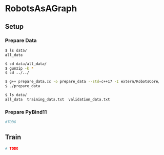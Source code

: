 # RobotsAsAGraph

## Setup

### Prepare Data

```sh
$ ls data/
all_data

$ cd data/all_data/
$ gunzip -k *
$ cd ../../

$ g++ prepare_data.cc -o prepare_data --std=c++17 -I extern/RobotsCore/include/ -O3 -Wall -pedantic -Wextra -Wshadow
$ ./prepare_data

$ ls data/
all_data  training_data.txt  validation_data.txt
```

### Prepare PyBind11

```sh
#TODO
```

## Train

```sh
# TODO
```